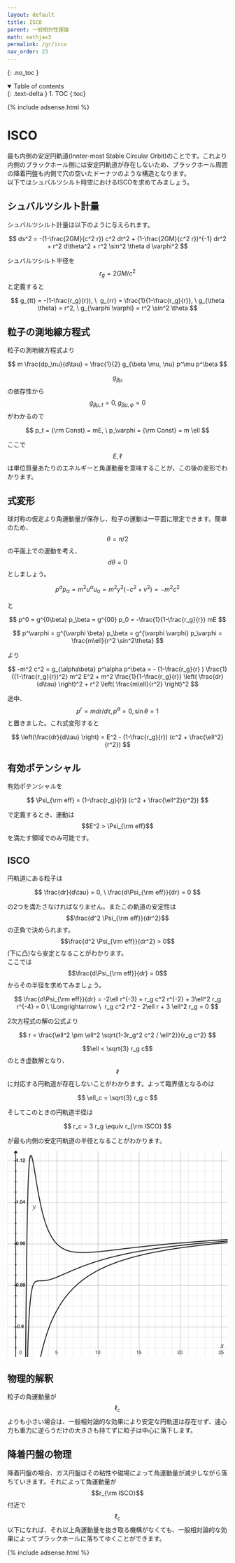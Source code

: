 ```yaml
---
layout: default
title: ISCO
parent: 一般相対性理論
math: mathjax3
permalink: /gr/isco
nav_order: 23
---
```


{: .no_toc }

<details open markdown="block">
  <summary>
    Table of contents
  </summary>
  {: .text-delta }
1. TOC
{:toc}
</details>

{% include adsense.html %}

# ISCO

最も内側の安定円軌道(Innter-most Stable Circular Orbit)のことです。これより内側のブラックホール側には安定円軌道が存在しないため、ブラックホール周囲の降着円盤も内側で穴の空いたドーナツのような構造となります。  
以下ではシュバルツシルト時空におけるISCOを求めてみましょう。

## シュバルツシルト計量

シュバルツシルト計量は以下のように与えられます。

$$
ds^2 
= -(1-\frac{2GM}{c^2 r}) c^2 dt^2 + (1-\frac{2GM}{c^2 r})^{-1} dr^2 + r^2 d\theta^2 + r^2 \sin^2 \theta d \varphi^2
$$

シュバルツシルト半径を$$r_g = 2GM/c^2$$と定義すると

$$
g_{tt} = -(1-\frac{r_g}{r}), \ 
g_{rr} = \frac{1}{1-\frac{r_g}{r}}, \
g_{\theta \theta} = r^2, \ 
g_{\varphi \varphi} = r^2 \sin^2 \theta
$$

## 粒子の測地線方程式

粒子の測地線方程式より

$$
m \frac{dp_\nu}{d\tau} 
= \frac{1}{2} g_{\beta \mu, \nu} p^\mu p^\beta
$$

$$g_{\beta \mu}$$の依存性から$$g_{\beta \mu , t} = 0, g_{\beta \mu, \varphi} = 0$$がわかるので

$$
p_t = {\rm Const} = mE, \ p_\varphi = {\rm Const} = m \ell
$$

ここで$$E, \ell$$は単位質量あたりのエネルギーと角運動量を意味することが、この後の変形でわかります。

## 式変形

球対称の仮定より角運動量が保存し、粒子の運動は一平面に限定できます。簡単のため、$$\theta=\pi/2$$の平面上での運動を考え、$$d\theta=0$$としましょう。

$$
p^\alpha p_\alpha = m^2 u^\alpha u_\alpha = m^2 \gamma^2 (-c^2 + v^2) = -m^2 c^2
$$

と

$$
p^0 = g^{0\beta} p_\beta = g^{00} p_0 
= -\frac{1}{1-\frac{r_g}{r}} mE
$$

$$
p^\varphi = g^{\varphi \beta} p_\beta = g^{\varphi \varphi} p_\varphi
= \frac{m\ell}{r^2 \sin^2\theta} 
$$

より

$$
-m^2 c^2 = g_{\alpha\beta} p^\alpha p^\beta 
= - (1-\frac{r_g}{r} ) \frac{1}{(1-\frac{r_g}{r})^2} m^2 E^2 + m^2 \frac{1}{1-\frac{r_g}{r}} \left( \frac{dr}{d\tau} \right)^2 + r^2 \left( \frac{m\ell}{r^2} \right)^2
$$

途中、$$p^r = m dr/d\tau, p^\theta = 0, \sin \theta = 1$$と置きました。これ式変形すると

$$
\left(\frac{dr}{d\tau} \right) 
= E^2 - (1-\frac{r_g}{r}) (c^2 + \frac{\ell^2}{r^2})
$$

## 有効ポテンシャル

有効ポテンシャルを

$$
\Psi_{\rm eff} = (1-\frac{r_g}{r}) (c^2 + \frac{\ell^2}{r^2})
$$

で定義するとき、運動は$$E^2 > \Psi_{\rm eff}$$を満たす領域でのみ可能です。

## ISCO

円軌道にある粒子は

$$
\frac{dr}{d\tau} = 0, \ \frac{d\Psi_{\rm eff}}{dr} = 0
$$

の2つを満たさなければなりません。またこの軌道の安定性は$$\frac{d^2 \Psi_{\rm eff}}{dr^2}$$の正負で決められます。$$\frac{d^2 \Psi_{\rm eff}}{dr^2} > 0$$(下に凸)なら安定となることがわかります。  
ここでは$$\frac{d\Psi_{\rm eff}}{dr} = 0$$からその半径を求めてみましょう。

$$
\frac{d\Psi_{\rm eff}}{dr} = -2\ell r^{-3} + r_g c^2 r^{-2} + 3\ell^2 r_g r^{-4} = 0 \ \Longrightarrow \ 
r_g c^2 r^2 - 2\ell r + 3 \ell^2 r_g = 0
$$

2次方程式の解の公式より

$$
r = \frac{\ell^2 \pm \ell^2 \sqrt{1-3r_g^2 c^2 / \ell^2}}{r_g c^2}
$$

$$\ell < \sqrt{3} r_g c$$のとき虚数解となり、$$\ell$$に対応する円軌道が存在しないことがわかります。よって臨界値となるのは

$$
\ell_c = \sqrt{3} r_g c
$$

そしてこのときの円軌道半径は

$$
r_c = 3 r_g \equiv r_{\rm ISCO}
$$

が最も内側の安定円軌道の半径となることがわかります。

![l^2/(r_g c)^2=1, 3, 5のときの有効ポテンシャルの概形。横軸はr/r_g、縦軸はPsi/c^2。](/assets/images/gr/isco.png)

## 物理的解釈

粒子の角運動量が$$\ell_c$$よりも小さい場合は、一般相対論的な効果により安定な円軌道は存在せず、遠心力も重力に逆らうだけの大きさも持てずに粒子は中心に落下します。

## 降着円盤の物理

降着円盤の場合、ガス円盤はその粘性や磁場によって角運動量が減少しながら落ちていきます。それによって角運動量が$$r_{\rm ISCO}$$付近で$$\ell_c$$以下になれば、それ以上角運動量を抜き取る機構がなくても、一般相対論的な効果によってブラックホールに落ちてゆくことができます。

{% include adsense.html %}